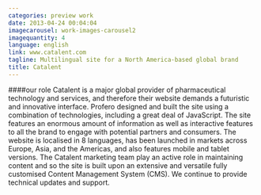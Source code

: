```yaml
---
categories: preview work
date: 2013-04-24 00:04:04
imagecarousel: work-images-carousel2
imagequantity: 4
language: english
link: www.catalent.com
tagline: Multilingual site for a North America-based global brand
title: Catalent
---
```


####our role
Catalent is a major global provider of pharmaceutical technology and services, and therefore their website demands a futuristic and innovative interface. Profero designed and built the site using a combination of technologies, including a great deal of JavaScript. The site features an enormous amount of information as well as interactive features to all the brand to engage with potential partners and consumers. The website is localised in 8 languages, has been launched in markets across Europe, Asia, and the Americas, and also features mobile and tablet versions. The Catalent marketing team play an active role in maintaining content and so the site is built upon an extensive and versatile fully customised Content Management System (CMS). We continue to provide technical updates and support.
